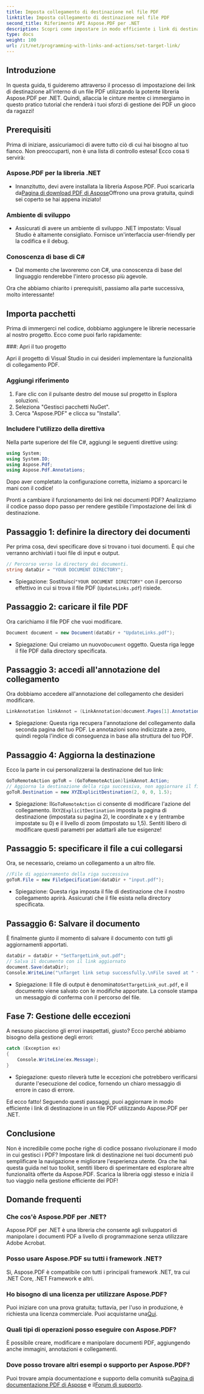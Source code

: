 ```yaml
---
title: Imposta collegamento di destinazione nel file PDF
linktitle: Imposta collegamento di destinazione nel file PDF
second_title: Riferimento API Aspose.PDF per .NET
description: Scopri come impostare in modo efficiente i link di destinazione nei file PDF usando Aspose.PDF per .NET con la nostra guida passo-passo. Perfetto per migliorare la navigazione nei documenti.
type: docs
weight: 100
url: /it/net/programming-with-links-and-actions/set-target-link/
---
```

## Introduzione

In questa guida, ti guideremo attraverso il processo di impostazione dei link di destinazione all'interno di un file PDF utilizzando la potente libreria Aspose.PDF per .NET. Quindi, allaccia le cinture mentre ci immergiamo in questo pratico tutorial che renderà i tuoi sforzi di gestione dei PDF un gioco da ragazzi!

## Prerequisiti

Prima di iniziare, assicuriamoci di avere tutto ciò di cui hai bisogno al tuo fianco. Non preoccuparti, non è una lista di controllo estesa! Ecco cosa ti servirà:

### Aspose.PDF per la libreria .NET
-  Innanzitutto, devi avere installata la libreria Aspose.PDF. Puoi scaricarla da[Pagina di download PDF di Aspose](https://releases.aspose.com/pdf/net/)Offrono una prova gratuita, quindi sei coperto se hai appena iniziato!

### Ambiente di sviluppo
- Assicurati di avere un ambiente di sviluppo .NET impostato: Visual Studio è altamente consigliato. Fornisce un'interfaccia user-friendly per la codifica e il debug.

### Conoscenza di base di C#
- Dal momento che lavoreremo con C#, una conoscenza di base del linguaggio renderebbe l'intero processo più agevole.

Ora che abbiamo chiarito i prerequisiti, passiamo alla parte successiva, molto interessante!

## Importa pacchetti

Prima di immergerci nel codice, dobbiamo aggiungere le librerie necessarie al nostro progetto. Ecco come puoi farlo rapidamente:

###: Apri il tuo progetto 

Apri il progetto di Visual Studio in cui desideri implementare la funzionalità di collegamento PDF.

### Aggiungi riferimento 

1. Fare clic con il pulsante destro del mouse sul progetto in Esplora soluzioni.
2. Seleziona "Gestisci pacchetti NuGet".
3. Cerca "Aspose.PDF" e clicca su "Installa".

### Includere l'utilizzo della direttiva 

Nella parte superiore del file C#, aggiungi le seguenti direttive using:
```csharp
using System;
using System.IO;
using Aspose.Pdf;
using Aspose.Pdf.Annotations;
```

Dopo aver completato la configurazione corretta, iniziamo a sporcarci le mani con il codice!

Pronti a cambiare il funzionamento dei link nei documenti PDF? Analizziamo il codice passo dopo passo per rendere gestibile l'impostazione dei link di destinazione.

## Passaggio 1: definire la directory dei documenti 

Per prima cosa, devi specificare dove si trovano i tuoi documenti. È qui che verranno archiviati i tuoi file di input e output. 

```csharp
// Percorso verso la directory dei documenti.
string dataDir = "YOUR DOCUMENT DIRECTORY";
```

-  Spiegazione: Sostituisci`"YOUR DOCUMENT DIRECTORY"` con il percorso effettivo in cui si trova il file PDF (`UpdateLinks.pdf`) risiede.

## Passaggio 2: caricare il file PDF 

Ora carichiamo il file PDF che vuoi modificare. 

```csharp
Document document = new Document(dataDir + "UpdateLinks.pdf");
```

-  Spiegazione: Qui creiamo un nuovo`Document` oggetto. Questa riga legge il file PDF dalla directory specificata.

## Passaggio 3: accedi all'annotazione del collegamento 

Ora dobbiamo accedere all'annotazione del collegamento che desideri modificare. 

```csharp
LinkAnnotation linkAnnot = (LinkAnnotation)document.Pages[1].Annotations[1];
```

- Spiegazione: Questa riga recupera l'annotazione del collegamento dalla seconda pagina del tuo PDF. Le annotazioni sono indicizzate a zero, quindi regola l'indice di conseguenza in base alla struttura del tuo PDF.

## Passaggio 4: Aggiorna la destinazione

Ecco la parte in cui personalizzerai la destinazione del tuo link:

```csharp
GoToRemoteAction goToR = (GoToRemoteAction)linkAnnot.Action;
// Aggiorna la destinazione della riga successiva, non aggiornare il file
goToR.Destination = new XYZExplicitDestination(2, 0, 0, 1.5);
```

-  Spiegazione: Il`GoToRemoteAction` ci consente di modificare l'azione del collegamento. Il`XYZExplicitDestination` imposta la pagina di destinazione (impostata su pagina 2), le coordinate x e y (entrambe impostate su 0) e il livello di zoom (impostato su 1,5). Sentiti libero di modificare questi parametri per adattarli alle tue esigenze!

## Passaggio 5: specificare il file a cui collegarsi 

Ora, se necessario, creiamo un collegamento a un altro file. 

```csharp
//File di aggiornamento della riga successiva
goToR.File = new FileSpecification(dataDir + "input.pdf");
```

- Spiegazione: Questa riga imposta il file di destinazione che il nostro collegamento aprirà. Assicurati che il file esista nella directory specificata.

## Passaggio 6: Salvare il documento 

È finalmente giunto il momento di salvare il documento con tutti gli aggiornamenti apportati. 

```csharp
dataDir = dataDir + "SetTargetLink_out.pdf";
// Salva il documento con il link aggiornato
document.Save(dataDir);
Console.WriteLine("\nTarget link setup successfully.\nFile saved at " + dataDir);
```

-  Spiegazione: Il file di output è denominato`SetTargetLink_out.pdf`, e il documento viene salvato con le modifiche apportate. La console stampa un messaggio di conferma con il percorso del file.

## Fase 7: Gestione delle eccezioni 

A nessuno piacciono gli errori inaspettati, giusto? Ecco perché abbiamo bisogno della gestione degli errori:

```csharp
catch (Exception ex)
{
	Console.WriteLine(ex.Message);
}
```

- Spiegazione: questo rileverà tutte le eccezioni che potrebbero verificarsi durante l'esecuzione del codice, fornendo un chiaro messaggio di errore in caso di errore.

Ed ecco fatto! Seguendo questi passaggi, puoi aggiornare in modo efficiente i link di destinazione in un file PDF utilizzando Aspose.PDF per .NET.

## Conclusione

Non è incredibile come poche righe di codice possano rivoluzionare il modo in cui gestisci i PDF? Impostare link di destinazione nei tuoi documenti può semplificare la navigazione e migliorare l'esperienza utente. Ora che hai questa guida nel tuo toolkit, sentiti libero di sperimentare ed esplorare altre funzionalità offerte da Aspose.PDF. Scarica la libreria oggi stesso e inizia il tuo viaggio nella gestione efficiente dei PDF!

## Domande frequenti

### Che cos'è Aspose.PDF per .NET?
Aspose.PDF per .NET è una libreria che consente agli sviluppatori di manipolare i documenti PDF a livello di programmazione senza utilizzare Adobe Acrobat.

### Posso usare Aspose.PDF su tutti i framework .NET?
Sì, Aspose.PDF è compatibile con tutti i principali framework .NET, tra cui .NET Core, .NET Framework e altri.

### Ho bisogno di una licenza per utilizzare Aspose.PDF?
 Puoi iniziare con una prova gratuita; tuttavia, per l'uso in produzione, è richiesta una licenza commerciale. Puoi acquistarne una[Qui](https://purchase.aspose.com/buy).

### Quali tipi di operazioni posso eseguire con Aspose.PDF?
È possibile creare, modificare e manipolare documenti PDF, aggiungendo anche immagini, annotazioni e collegamenti.

### Dove posso trovare altri esempi o supporto per Aspose.PDF?
 Puoi trovare ampia documentazione e supporto della comunità su[Pagina di documentazione PDF di Aspose](https://reference.aspose.com/pdf/net/) e il[Forum di supporto](https://forum.aspose.com/c/pdf/10).